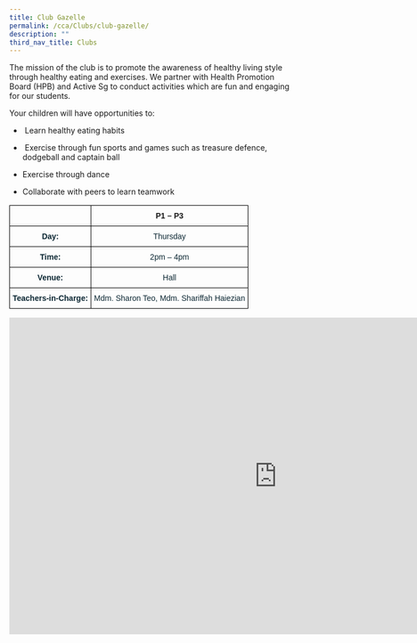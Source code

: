 ```yaml
---
title: Club Gazelle
permalink: /cca/Clubs/club-gazelle/
description: ""
third_nav_title: Clubs
---
```

The mission of the club is to promote the awareness of healthy living style through healthy eating and exercises. We partner with Health Promotion Board (HPB) and Active Sg to conduct activities which are fun and engaging for our students.&nbsp;

Your children will have opportunities to:

* &nbsp;Learn healthy eating habits&nbsp;

* &nbsp;Exercise through fun sports and games such as treasure defence, dodgeball and captain ball&nbsp;

* Exercise through dance

* Collaborate with peers to learn teamwork

<style type="text/css">
.tg  {border-collapse:collapse;border-spacing:0;}
.tg td{border-color:black;border-style:solid;border-width:1px;font-family:Arial, sans-serif;font-size:14px;
  overflow:hidden;padding:10px 5px;word-break:normal;}
.tg th{border-color:black;border-style:solid;border-width:1px;font-family:Arial, sans-serif;font-size:14px;
  font-weight:normal;overflow:hidden;padding:10px 5px;word-break:normal;}
.tg .tg-z01w{color:#0C2733;font-weight:bold;text-align:left;vertical-align:top}
.tg .tg-amwm{font-weight:bold;text-align:center;vertical-align:top}
.tg .tg-s7de{color:#0C2733;font-weight:bold;text-align:center;vertical-align:top}
.tg .tg-eohv{color:#0C2733;text-align:center;vertical-align:top}
</style>
<table class="tg">
<thead>
  <tr>
    <th class="tg-z01w"></th>
    <th class="tg-amwm">P1 – P3</th>
  </tr>
</thead>
<tbody>
  <tr>
    <td class="tg-s7de">Day:</td>
    <td class="tg-eohv">Thursday</td>
  </tr>
  <tr>
    <td class="tg-s7de">Time:</td>
    <td class="tg-eohv">2pm – 4pm</td>
  </tr>
  <tr>
    <td class="tg-s7de">Venue:</td>
    <td class="tg-eohv">Hall</td>
  </tr>
  <tr>
    <td class="tg-s7de">Teachers-in-Charge:</td>
    <td class="tg-eohv">Mdm. Sharon Teo, Mdm. Shariffah Haiezian</td>
  </tr>
</tbody>
</table>

<iframe allowfullscreen="true" height="569" width="960" frameborder="0" src="https://docs.google.com/presentation/d/e/2PACX-1vStYwGpS5yOH8bjyyricYo0wXt3KxXNgmI--bV8nqP0bC6-LYhufUPyzkb-k2GxW5I7r25E4lV-Dl--/embed?start=true&amp;loop=true&amp;delayms=3000"></iframe>

